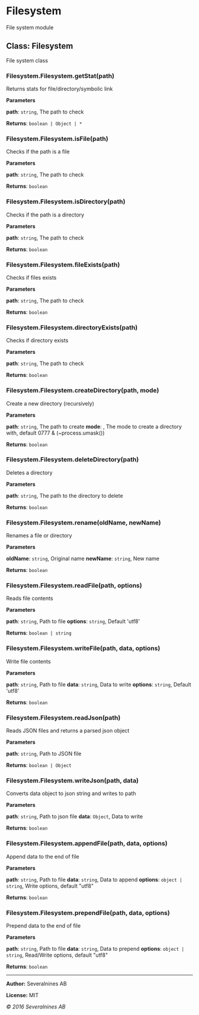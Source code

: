 # Filesystem

File system module





## Class: Filesystem
File system class

### Filesystem.Filesystem.getStat(path) 

Returns stats for file/directory/symbolic link


**Parameters**

**path**: `string`, The path to check


**Returns**: `boolean | Object | *`

### Filesystem.Filesystem.isFile(path) 

Checks if the path is a file


**Parameters**

**path**: `string`, The path to check


**Returns**: `boolean`

### Filesystem.Filesystem.isDirectory(path) 

Checks if the path is a directory


**Parameters**

**path**: `string`, The path to check


**Returns**: `boolean`

### Filesystem.Filesystem.fileExists(path) 

Checks if files exists


**Parameters**

**path**: `string`, The path to check


**Returns**: `boolean`

### Filesystem.Filesystem.directoryExists(path) 

Checks if directory exists


**Parameters**

**path**: `string`, The path to check


**Returns**: `boolean`

### Filesystem.Filesystem.createDirectory(path, mode) 

Create a new directory (recursively)


**Parameters**

**path**: `string`, The path to create
**mode**: , The mode to create a directory with, default 0777 & (~process.umask())


**Returns**: `boolean`

### Filesystem.Filesystem.deleteDirectory(path) 

Deletes a directory


**Parameters**

**path**: `string`, The path to the directory to delete


**Returns**: `boolean`

### Filesystem.Filesystem.rename(oldName, newName) 

Renames a file or directory


**Parameters**

**oldName**: `string`, Original name
**newName**: `string`, New name


**Returns**: `boolean`

### Filesystem.Filesystem.readFile(path, options) 

Reads file contents


**Parameters**

**path**: `string`, Path to file
**options**: `string`, Default 'utf8'


**Returns**: `boolean | string`

### Filesystem.Filesystem.writeFile(path, data, options) 

Write file contents


**Parameters**

**path**: `string`, Path to file
**data**: `string`, Data to write
**options**: `string`, Default 'utf8'


**Returns**: `boolean`

### Filesystem.Filesystem.readJson(path) 

Reads JSON files and returns a parsed json object


**Parameters**

**path**: `string`, Path to JSON file


**Returns**: `boolean | Object`

### Filesystem.Filesystem.writeJson(path, data) 

Converts data object to json string and writes to path


**Parameters**

**path**: `string`, Path to json file
**data**: `Object`, Data to write


**Returns**: `boolean`

### Filesystem.Filesystem.appendFile(path, data, options) 

Append data to the end of file


**Parameters**

**path**: `string`, Path to file
**data**: `string`, Data to append
**options**: `object | string`, Write options, default "utf8"


**Returns**: `boolean`

### Filesystem.Filesystem.prependFile(path, data, options) 

Prepend data to the end of file


**Parameters**

**path**: `string`, Path to file
**data**: `string`, Data to prepend
**options**: `object | string`, Read/Write options, default "utf8"


**Returns**: `boolean`


* * *

**Author:** Severalnines AB

**License:** MIT





*© 2016 Severalnines AB*
